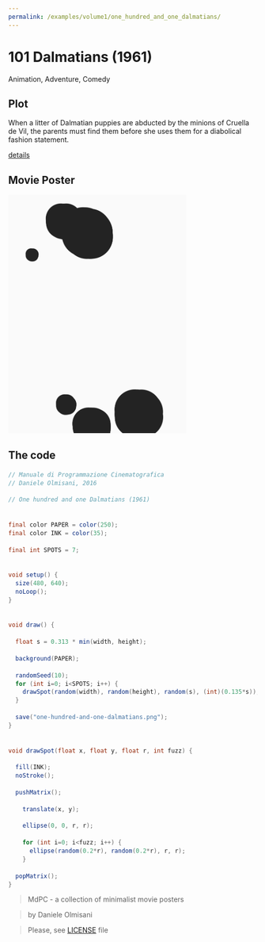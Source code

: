 ```yaml
---
permalink: /examples/volume1/one_hundred_and_one_dalmatians/
---
```

# 101 Dalmatians (1961)

Animation, Adventure, Comedy

## Plot
When a litter of Dalmatian puppies are abducted by the minions of Cruella de Vil, the parents must find them before she uses them for a diabolical fashion statement.

[details](https://www.imdb.com/title/tt0055254/)

## Movie Poster
<img src="one-hundred-and-one-dalmatians.png"  width="360px" title="101 Dalmatians">


## The code
```java
// Manuale di Programmazione Cinematografica
// Daniele Olmisani, 2016

// One hundred and one Dalmatians (1961)


final color PAPER = color(250);
final color INK = color(35);

final int SPOTS = 7;


void setup() {
  size(480, 640);
  noLoop();
}


void draw() {
  
  float s = 0.313 * min(width, height);
  
  background(PAPER);
  
  randomSeed(10);
  for (int i=0; i<SPOTS; i++) {
    drawSpot(random(width), random(height), random(s), (int)(0.135*s));
  }
  
  save("one-hundred-and-one-dalmatians.png");
}


void drawSpot(float x, float y, float r, int fuzz) {
  
  fill(INK);
  noStroke();
  
  pushMatrix();

    translate(x, y);
    
    ellipse(0, 0, r, r);
    
    for (int i=0; i<fuzz; i++) {
      ellipse(random(0.2*r), random(0.2*r), r, r);
    }
  
  popMatrix();
}

```

> MdPC - a collection of minimalist movie posters

> by Daniele Olmisani

> Please, see [LICENSE](../../../LICENSE) file
